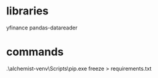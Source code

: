 # libraries
yfinance
pandas-datareader

# commands
.\alchemist-venv\Scripts\pip.exe freeze > requirements.txt

